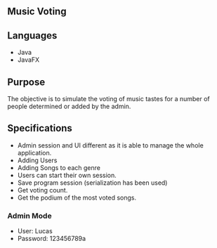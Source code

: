 ## Music Voting
## Languages
- Java
- JavaFX
## Purpose
The objective is to simulate the voting of music tastes for a number of people determined or added by the admin.

## Specifications

- Admin session and UI different as it is able to manage the whole application.
- Adding Users
- Adding Songs to each genre
- Users can start their own session. 
- Save program session (serialization has been used)
- Get voting count.
- Get the podium of the most voted songs.

### Admin Mode
- User: Lucas
- Password: 123456789a
